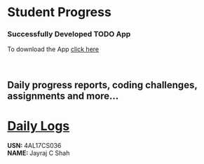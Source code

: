 # Student Progress

### Successfully Developed TODO App

To download the App <a href="https://drive.google.com/open?id=18oDtD91TdDJLTxSzbBS7MvOTCpTYe9Gw">click here</a>

<br>

## Daily progress reports, coding challenges, assignments and more...

# <a href="https://github.com/alvas-education-foundation/CSE-JayrajShah-4AL17CS036/blob/master/daily_progress/DAILY_LOGS.md">Daily Logs</a>

<b> USN: </b> 4AL17CS036 <br>
<b> NAME: </b> Jayraj C Shah

